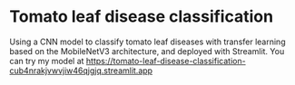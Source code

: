 # Tomato leaf disease classification
Using a CNN model to classify tomato leaf diseases with transfer learning based on the MobileNetV3 architecture, and deployed with Streamlit. You can try my model at https://tomato-leaf-disease-classification-cub4nrakjvwvjiw46qjgjq.streamlit.app 
